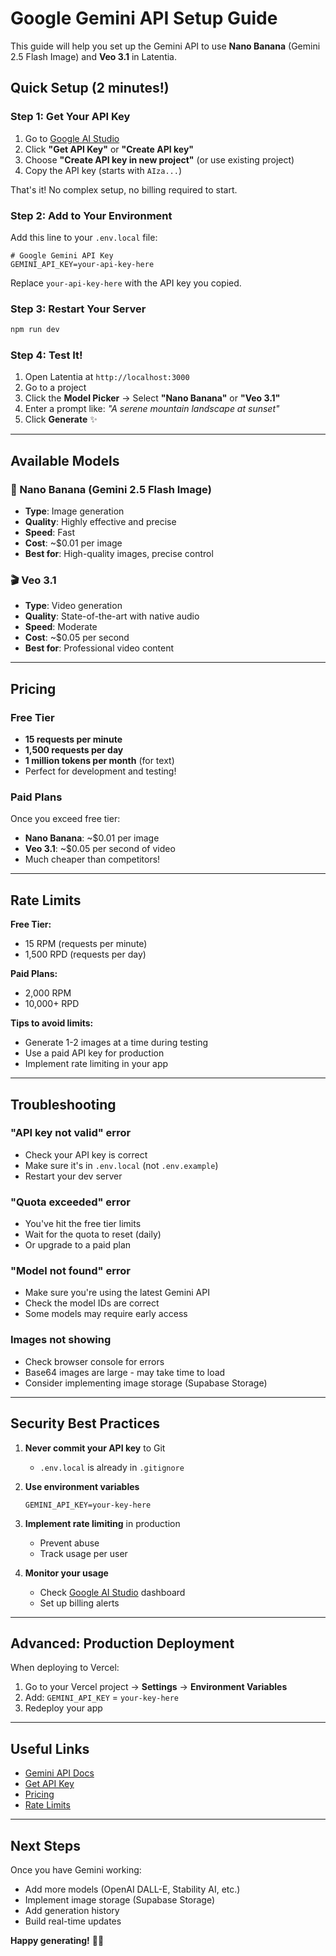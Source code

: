 # Google Gemini API Setup Guide

This guide will help you set up the Gemini API to use **Nano Banana** (Gemini 2.5 Flash Image) and **Veo 3.1** in Latentia.

## Quick Setup (2 minutes!)

### Step 1: Get Your API Key

1. Go to [Google AI Studio](https://aistudio.google.com/apikey)
2. Click **"Get API Key"** or **"Create API key"**
3. Choose **"Create API key in new project"** (or use existing project)
4. Copy the API key (starts with `AIza...`)

That's it! No complex setup, no billing required to start.

### Step 2: Add to Your Environment

Add this line to your `.env.local` file:

```env
# Google Gemini API Key
GEMINI_API_KEY=your-api-key-here
```

Replace `your-api-key-here` with the API key you copied.

### Step 3: Restart Your Server

```bash
npm run dev
```

### Step 4: Test It!

1. Open Latentia at `http://localhost:3000`
2. Go to a project
3. Click the **Model Picker** → Select **"Nano Banana"** or **"Veo 3.1"**
4. Enter a prompt like: *"A serene mountain landscape at sunset"*
5. Click **Generate** ✨

---

## Available Models

### 🎨 Nano Banana (Gemini 2.5 Flash Image)
- **Type**: Image generation
- **Quality**: Highly effective and precise
- **Speed**: Fast
- **Cost**: ~$0.01 per image
- **Best for**: High-quality images, precise control

### 🎬 Veo 3.1
- **Type**: Video generation
- **Quality**: State-of-the-art with native audio
- **Speed**: Moderate
- **Cost**: ~$0.05 per second
- **Best for**: Professional video content

---

## Pricing

### Free Tier
- **15 requests per minute**
- **1,500 requests per day**
- **1 million tokens per month** (for text)
- Perfect for development and testing!

### Paid Plans
Once you exceed free tier:
- **Nano Banana**: ~$0.01 per image
- **Veo 3.1**: ~$0.05 per second of video
- Much cheaper than competitors!

---

## Rate Limits

**Free Tier:**
- 15 RPM (requests per minute)
- 1,500 RPD (requests per day)

**Paid Plans:**
- 2,000 RPM
- 10,000+ RPD

**Tips to avoid limits:**
- Generate 1-2 images at a time during testing
- Use a paid API key for production
- Implement rate limiting in your app

---

## Troubleshooting

### "API key not valid" error
- Check your API key is correct
- Make sure it's in `.env.local` (not `.env.example`)
- Restart your dev server

### "Quota exceeded" error
- You've hit the free tier limits
- Wait for the quota to reset (daily)
- Or upgrade to a paid plan

### "Model not found" error
- Make sure you're using the latest Gemini API
- Check the model IDs are correct
- Some models may require early access

### Images not showing
- Check browser console for errors
- Base64 images are large - may take time to load
- Consider implementing image storage (Supabase Storage)

---

## Security Best Practices

1. **Never commit your API key** to Git
   - `.env.local` is already in `.gitignore`

2. **Use environment variables**
   ```env
   GEMINI_API_KEY=your-key-here
   ```

3. **Implement rate limiting** in production
   - Prevent abuse
   - Track usage per user

4. **Monitor your usage**
   - Check [Google AI Studio](https://aistudio.google.com/) dashboard
   - Set up billing alerts

---

## Advanced: Production Deployment

When deploying to Vercel:

1. Go to your Vercel project → **Settings** → **Environment Variables**
2. Add: `GEMINI_API_KEY` = `your-key-here`
3. Redeploy your app

---

## Useful Links

- [Gemini API Docs](https://ai.google.dev/gemini-api/docs)
- [Get API Key](https://aistudio.google.com/apikey)
- [Pricing](https://ai.google.dev/pricing)
- [Rate Limits](https://ai.google.dev/gemini-api/docs/rate-limits)

---

## Next Steps

Once you have Gemini working:
- Add more models (OpenAI DALL-E, Stability AI, etc.)
- Implement image storage (Supabase Storage)
- Add generation history
- Build real-time updates

**Happy generating!** 🎨✨

